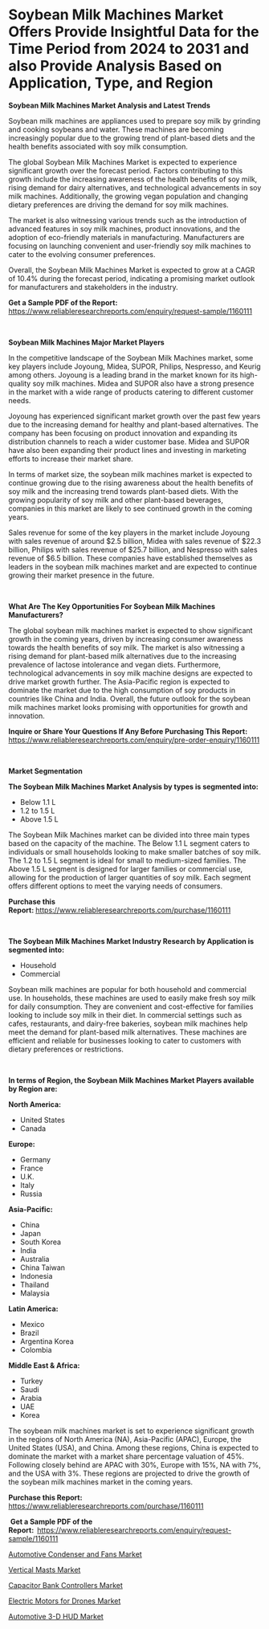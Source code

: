 <p><h1>Soybean Milk Machines Market Offers Provide Insightful Data for the Time Period from 2024 to 2031 and also Provide Analysis Based on Application, Type, and Region</h1></p><p><strong>Soybean Milk Machines Market Analysis and Latest Trends</strong></p>
<p><p>Soybean milk machines are appliances used to prepare soy milk by grinding and cooking soybeans and water. These machines are becoming increasingly popular due to the growing trend of plant-based diets and the health benefits associated with soy milk consumption. </p><p>The global Soybean Milk Machines Market is expected to experience significant growth over the forecast period. Factors contributing to this growth include the increasing awareness of the health benefits of soy milk, rising demand for dairy alternatives, and technological advancements in soy milk machines. Additionally, the growing vegan population and changing dietary preferences are driving the demand for soy milk machines.</p><p>The market is also witnessing various trends such as the introduction of advanced features in soy milk machines, product innovations, and the adoption of eco-friendly materials in manufacturing. Manufacturers are focusing on launching convenient and user-friendly soy milk machines to cater to the evolving consumer preferences.</p><p>Overall, the Soybean Milk Machines Market is expected to grow at a CAGR of 10.4% during the forecast period, indicating a promising market outlook for manufacturers and stakeholders in the industry.</p></p>
<p><strong>Get a Sample PDF of the Report:&nbsp;</strong> <a href="https://www.reliableresearchreports.com/enquiry/request-sample/1160111">https://www.reliableresearchreports.com/enquiry/request-sample/1160111</a></p>
<p>&nbsp;</p>
<p><strong>Soybean Milk Machines Major Market Players</strong></p>
<p><p>In the competitive landscape of the Soybean Milk Machines market, some key players include Joyoung, Midea, SUPOR, Philips, Nespresso, and Keurig among others. Joyoung is a leading brand in the market known for its high-quality soy milk machines. Midea and SUPOR also have a strong presence in the market with a wide range of products catering to different customer needs.</p><p>Joyoung has experienced significant market growth over the past few years due to the increasing demand for healthy and plant-based alternatives. The company has been focusing on product innovation and expanding its distribution channels to reach a wider customer base. Midea and SUPOR have also been expanding their product lines and investing in marketing efforts to increase their market share.</p><p>In terms of market size, the soybean milk machines market is expected to continue growing due to the rising awareness about the health benefits of soy milk and the increasing trend towards plant-based diets. With the growing popularity of soy milk and other plant-based beverages, companies in this market are likely to see continued growth in the coming years.</p><p>Sales revenue for some of the key players in the market include Joyoung with sales revenue of around $2.5 billion, Midea with sales revenue of $22.3 billion, Philips with sales revenue of $25.7 billion, and Nespresso with sales revenue of $6.5 billion. These companies have established themselves as leaders in the soybean milk machines market and are expected to continue growing their market presence in the future.</p></p>
<p>&nbsp;</p>
<p><strong>What Are The Key Opportunities For Soybean Milk Machines Manufacturers?</strong></p>
<p><p>The global soybean milk machines market is expected to show significant growth in the coming years, driven by increasing consumer awareness towards the health benefits of soy milk. The market is also witnessing a rising demand for plant-based milk alternatives due to the increasing prevalence of lactose intolerance and vegan diets. Furthermore, technological advancements in soy milk machine designs are expected to drive market growth further. The Asia-Pacific region is expected to dominate the market due to the high consumption of soy products in countries like China and India. Overall, the future outlook for the soybean milk machines market looks promising with opportunities for growth and innovation.</p></p>
<p><strong>Inquire or Share Your Questions If Any Before Purchasing This Report:</strong> <a href="https://www.reliableresearchreports.com/enquiry/pre-order-enquiry/1160111">https://www.reliableresearchreports.com/enquiry/pre-order-enquiry/1160111</a></p>
<p>&nbsp;</p>
<p><strong>Market Segmentation</strong></p>
<p><strong>The Soybean Milk Machines Market Analysis by types is segmented into:</strong></p>
<p><ul><li>Below 1.1 L</li><li>1.2 to 1.5 L</li><li>Above 1.5 L</li></ul></p>
<p><p>The Soybean Milk Machines market can be divided into three main types based on the capacity of the machine. The Below 1.1 L segment caters to individuals or small households looking to make smaller batches of soy milk. The 1.2 to 1.5 L segment is ideal for small to medium-sized families. The Above 1.5 L segment is designed for larger families or commercial use, allowing for the production of larger quantities of soy milk. Each segment offers different options to meet the varying needs of consumers.</p></p>
<p><strong>Purchase this Report:&nbsp;</strong><a href="https://www.reliableresearchreports.com/purchase/1160111">https://www.reliableresearchreports.com/purchase/1160111</a></p>
<p>&nbsp;</p>
<p><strong>The Soybean Milk Machines Market Industry Research by Application is segmented into:</strong></p>
<p><ul><li>Household</li><li>Commercial</li></ul></p>
<p><p>Soybean milk machines are popular for both household and commercial use. In households, these machines are used to easily make fresh soy milk for daily consumption. They are convenient and cost-effective for families looking to include soy milk in their diet. In commercial settings such as cafes, restaurants, and dairy-free bakeries, soybean milk machines help meet the demand for plant-based milk alternatives. These machines are efficient and reliable for businesses looking to cater to customers with dietary preferences or restrictions.</p></p>
<p>&nbsp;</p>
<p><strong>In terms of Region, the Soybean Milk Machines Market Players available by Region are:</strong></p>
<p>
    <p> <strong> North America: </strong>
        <ul>
            <li>United States</li>
            <li>Canada</li>
        </ul>
        </p> 
    <p> <strong> Europe: </strong>
        <ul>
            <li>Germany</li>
            <li>France</li>
            <li>U.K.</li>
            <li>Italy</li>
            <li>Russia</li>
        </ul>
        </p> 
    <p> <strong> Asia-Pacific: </strong>
        <ul>
            <li>China</li>
            <li>Japan</li>
            <li>South Korea</li>
            <li>India</li>
            <li>Australia</li>
            <li>China Taiwan</li>
            <li>Indonesia</li>
            <li>Thailand</li>
            <li>Malaysia</li>
        </ul>
        </p> 
    <p> <strong> Latin America: </strong>
        <ul>
            <li>Mexico</li>
            <li>Brazil</li>
            <li>Argentina Korea</li>
            <li>Colombia</li>
        </ul>
        </p> 
    <p> <strong> Middle East & Africa: </strong>
        <ul>
            <li>Turkey</li>
            <li>Saudi</li>
            <li>Arabia</li>
            <li>UAE</li>
            <li>Korea</li>
        </ul>
    </p>
    </p>
<p><p>The soybean milk machines market is set to experience significant growth in the regions of North America (NA), Asia-Pacific (APAC), Europe, the United States (USA), and China. Among these regions, China is expected to dominate the market with a market share percentage valuation of 45%. Following closely behind are APAC with 30%, Europe with 15%, NA with 7%, and the USA with 3%. These regions are projected to drive the growth of the soybean milk machines market in the coming years.</p></p>
<p><strong>Purchase this Report: </strong><a href="https://www.reliableresearchreports.com/purchase/1160111">https://www.reliableresearchreports.com/purchase/1160111</a></p>
<p>&nbsp;<strong>Get a Sample PDF of the Report:&nbsp;&nbsp;</strong><a href="https://www.reliableresearchreports.com/enquiry/request-sample/1160111">https://www.reliableresearchreports.com/enquiry/request-sample/1160111</a></p>
<p><strong></strong></p>
<p><p><a href="https://issuu.com/reportprime-2/docs/automotive-condenser-and-fans-market-size-2030.ppt">Automotive Condenser and Fans Market</a></p><p><a href="https://medium.com/@emmyrolfson1925/vertical-masts-market-comprehensive-assessment-by-type-application-and-geography-e8fa207e2712">Vertical Masts Market</a></p><p><a href="https://medium.com/@emmyrolfson1925/decoding-capacitor-bank-controllers-market-metrics-market-share-trends-and-growth-patterns-7c1e3f64dfc2">Capacitor Bank Controllers Market</a></p><p><a href="https://medium.com/@emmyrolfson1925/electric-motors-for-drones-market-research-report-its-history-and-forecast-2024-to-2031-a63a53d06bdd">Electric Motors for Drones Market</a></p><p><a href="https://issuu.com/reportprime-2/docs/automotive-3-d-hud-market-size-2030.pptx">Automotive 3-D HUD Market</a></p></p>